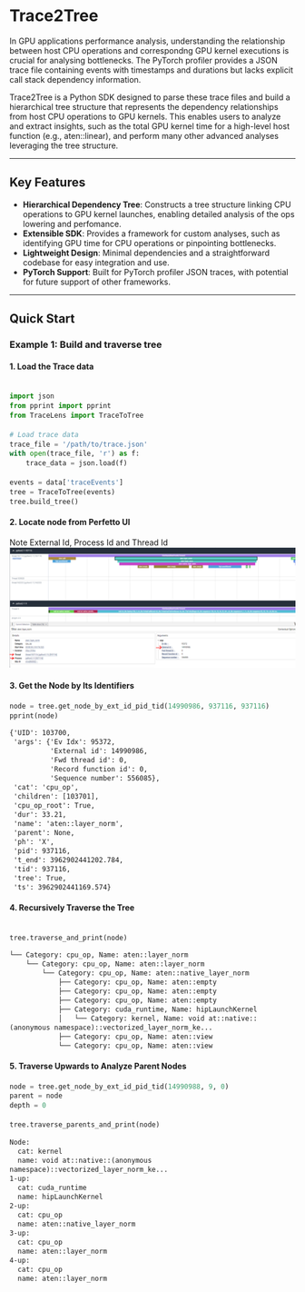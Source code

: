 <!--
Copyright (c) 2024 - 2025 Advanced Micro Devices, Inc. All rights reserved.

See LICENSE for license information.
-->

# Trace2Tree

In GPU applications performance analysis, understanding the relationship between host CPU operations and correspondng GPU kernel executions is crucial for analysing bottlenecks. The PyTorch profiler provides a JSON trace file containing events with timestamps and durations but lacks explicit call stack dependency information.

Trace2Tree is a Python SDK designed to parse these trace files and build a hierarchical tree structure that represents the dependency relationships from host CPU operations to GPU kernels. This enables users to analyze and extract insights, such as the total GPU kernel time for a high-level host function (e.g., aten::linear), and perform many other advanced analyses leveraging the tree structure.

---

## Key Features

- **Hierarchical Dependency Tree**: Constructs a tree structure linking CPU operations to GPU kernel launches, enabling detailed analysis of the ops lowering and perfomance.
- **Extensible SDK**: Provides a framework for custom analyses, such as identifying GPU time for CPU operations or pinpointing bottlenecks.
- **Lightweight Design**: Minimal dependencies and a straightforward codebase for easy integration and use.
- **PyTorch Support**: Built for PyTorch profiler JSON traces, with potential for future support of other frameworks.

---

## Quick Start

### Example 1: Build and traverse tree

#### 1. Load the Trace data
```python

import json
from pprint import pprint
from TraceLens import TraceToTree

# Load trace data
trace_file = '/path/to/trace.json'
with open(trace_file, 'r') as f:
    trace_data = json.load(f)

events = data['traceEvents']
tree = TraceToTree(events)
tree.build_tree()
```
#### 2. Locate node from Perfetto UI  
Note External Id, Process Id and Thread Id
![locate_node](./locate_node.PNG)

#### 3. Get the Node by Its Identifiers

```python
node = tree.get_node_by_ext_id_pid_tid(14990986, 937116, 937116)
pprint(node)
```

```
{'UID': 103700,
 'args': {'Ev Idx': 95372,
          'External id': 14990986,
          'Fwd thread id': 0,
          'Record function id': 0,
          'Sequence number': 556085},
 'cat': 'cpu_op',
 'children': [103701],
 'cpu_op_root': True,
 'dur': 33.21,
 'name': 'aten::layer_norm',
 'parent': None,
 'ph': 'X',
 'pid': 937116,
 't_end': 3962902441202.784,
 'tid': 937116,
 'tree': True,
 'ts': 3962902441169.574}
```

#### 4. Recursively Traverse the Tree

```python

tree.traverse_and_print(node)
```

```
└── Category: cpu_op, Name: aten::layer_norm
    └── Category: cpu_op, Name: aten::layer_norm
        └── Category: cpu_op, Name: aten::native_layer_norm
            ├── Category: cpu_op, Name: aten::empty
            ├── Category: cpu_op, Name: aten::empty
            ├── Category: cpu_op, Name: aten::empty
            ├── Category: cuda_runtime, Name: hipLaunchKernel
            │   └── Category: kernel, Name: void at::native::(anonymous namespace)::vectorized_layer_norm_ke...
            ├── Category: cpu_op, Name: aten::view
            └── Category: cpu_op, Name: aten::view

```
#### 5. Traverse Upwards to Analyze Parent Nodes

```python
node = tree.get_node_by_ext_id_pid_tid(14990988, 9, 0)
parent = node
depth = 0

tree.traverse_parents_and_print(node)
```
```
Node:
  cat: kernel
  name: void at::native::(anonymous namespace)::vectorized_layer_norm_ke...
1-up:
  cat: cuda_runtime
  name: hipLaunchKernel
2-up:
  cat: cpu_op
  name: aten::native_layer_norm
3-up:
  cat: cpu_op
  name: aten::layer_norm
4-up:
  cat: cpu_op
  name: aten::layer_norm
```